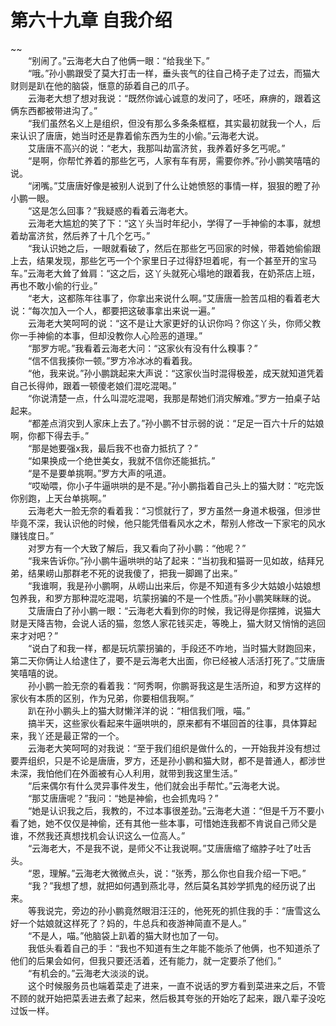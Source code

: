 # 第六十九章 自我介绍

~~
            <br>　　“别闹了。”云海老大白了他俩一眼：“给我坐下。”<br>　　“哦。”孙小鹏跟受了莫大打击一样，垂头丧气的往自己椅子走了过去，而猫大财则是趴在他的脑袋，惬意的舔着自己的爪子。<br>　　云海老大想了想对我说：“既然你诚心诚意的发问了，呸呸，麻痹的，跟着这俩东西都被带进沟了。”<br>　　“我们虽然名义上是组织，但没有那么多条条框框，其实最初就我一个人，后来认识了唐唐，她当时还是靠着偷东西为生的小偷。”云海老大说。<br>　　艾唐唐不高兴的说：“老大，我那叫劫富济贫，我养着好多乞丐呢。”<br>　　“是啊，你帮忙养着的那些乞丐，人家有车有房，需要你养。”孙小鹏笑嘻嘻的说。<br>　　“闭嘴。”艾唐唐好像是被别人说到了什么让她愤怒的事情一样，狠狠的瞪了孙小鹏一眼。<br>　　“这是怎么回事？”我疑惑的看着云海老大。<br>　　云海老大尴尬的笑了下：“这丫头当时年纪小，学得了一手神偷的本事，就想着劫富济贫，然后养了十几个乞丐。”<br>　　“我认识她之后，一眼就看破了，然后在那些乞丐回家的时候，带着她偷偷跟上去，结果发现，那些乞丐一个个家里日子过得舒坦着呢，有一个甚至开的宝马车。”云海老大耸了耸肩：“这之后，这丫头就死心塌地的跟着我，在奶茶店上班，再也不敢小偷的行业。”<br>　　“老大，这都陈年往事了，你拿出来说什么啊。”艾唐唐一脸苦瓜相的看着老大说：“每次加入一个人，都要把这破事拿出来说一遍。”<br>　　云海老大笑呵呵的说：“这不是让大家更好的认识你吗？你这丫头，你师父教你一手神偷的本事，但却没教你人心险恶的道理。”<br>　　“那罗方呢。”我看着云海老大问：“这家伙有没有什么糗事？”<br>　　“信不信我揍你一顿。”罗方冷冰冰的看着我。<br>　　“他，我来说。”孙小鹏跳起来大声说：“这家伙当时混得极差，成天就知道凭着自己长得帅，跟着一顿傻老娘们混吃混喝。”<br>　　“你说清楚一点，什么叫混吃混喝，我那是帮她们消灾解难。”罗方一拍桌子站起来。<br>　　“都差点消灾到人家床上去了。”孙小鹏不甘示弱的说：“足足一百六十斤的姑娘啊，你都下得去手。”<br>　　“那是她要强x我，最后我不也奋力抵抗了？”<br>　　“如果换成一个绝世美女，我就不信你还能抵抗。”<br>　　“是不是要单挑啊。”罗方大声的吼道。<br>　　“哎呦喂，你小子牛逼哄哄的是不是。”孙小鹏指着自己头上的猫大财：“吃完饭你别跑，上天台单挑啊。”<br>　　云海老大一脸无奈的看着我：“习惯就行了，罗方虽然一身道术极强，但涉世毕竟不深，我认识他的时候，他只能凭借看风水之术，帮别人修改一下家宅的风水赚钱度日。”<br>　　对罗方有一个大致了解后，我又看向了孙小鹏：“他呢？”<br>　　“我来告诉你。”孙小鹏牛逼哄哄的站了起来：“当初我和猫哥一见如故，结拜兄弟，结果崂山那群老不死的说我傻了，把我一脚踢了出来。”<br>　　“我谁啊，我是孙小鹏啊，从崂山出来后，你是不知道有多少大姑娘小姑娘想包养我，和罗方那种混吃混喝，坑蒙拐骗的不是一个性质。”孙小鹏笑眯眯的说。<br>　　艾唐唐白了孙小鹏一眼：“云海老大看到你的时候，我记得是你摆摊，说猫大财是天降吉物，会说人话的猫，忽悠人家花钱买走，等晚上，猫大财又悄悄的逃回来才对吧？”<br>　　“说白了和我一样，都是玩坑蒙拐骗的，手段还不咋地，当时猫大财跑回来，第二天你俩让人给逮住了，要不是云海老大出面，你已经被人活活打死了。”艾唐唐笑嘻嘻的说。<br>　　孙小鹏一脸无奈的看着我：“阿秀啊，你鹏哥我这是生活所迫，和罗方这样的家伙有本质的区别，作为兄弟，你要相信我啊。”<br>　　趴在孙小鹏头上的猫大财懒洋洋的说：“相信我们哦，喵。”<br>　　搞半天，这些家伙看起来牛逼哄哄的，原来都有不堪回首的往事，具体算起来，我丫还是最正常的一个。<br>　　云海老大笑呵呵的对我说：“至于我们组织是做什么的，一开始我并没有想过要弄组织，只是不论是唐唐，罗方，还是孙小鹏和猫大财，都不是普通人，都涉世未深，我怕他们在外面被有心人利用，就带到我这里生活。”<br>　　“后来偶尔有什么灵异事件发生，他们就会出手帮忙。”云海老大说。<br>　　“那艾唐唐呢？”我问：“她是神偷，也会抓鬼吗？”<br>　　“她是认识我之后，我教的，不过本事很差劲。”云海老大道：“但是千万不要小看了她，她不仅仅是神偷，还有其他一些本事，可惜她连我都不肯说自己师父是谁，不然我还真想找机会认识这么一位高人。”<br>　　“云海老大，不是我不说，是师父不让我说啊。”艾唐唐缩了缩脖子吐了吐舌头。<br>　　“恩，理解。”云海老大微微点头，说：“张秀，那么你也自我介绍一下吧。”<br>　　“我？”我想了想，就把如何遇到燕北寻，然后莫名其妙学抓鬼的经历说了出来。<br>　　等我说完，旁边的孙小鹏竟然眼泪汪汪的，他死死的抓住我的手：“唐雪这么好一个姑娘就这样死了？妈的，牛总兵和夜游神简直不是人。”<br>　　“不是人，喵。”他脑袋上趴着的猫大财也加了一句。<br>　　我低头看着自己的手：“我也不知道有生之年能不能杀了他俩，也不知道杀了他们的后果会如何，但我只要还活着，还有能力，就一定要杀了他们。”<br>　　“有机会的。”云海老大淡淡的说。<br>　　这个时候服务员也端着菜走了进来，一直不说话的罗方看到菜进来之后，不管不顾的就开始把菜丢进去煮了起来，然后极其夸张的开始吃了起来，跟八辈子没吃过饭一样。<br>
	